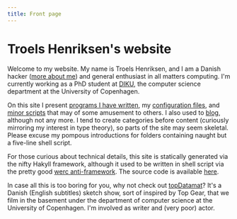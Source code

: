 ```yaml
---
title: Front page
---
```


Troels Henriksen's website
================================

Welcome to my website.  My name is Troels Henriksen, and I am a Danish
hacker ([more about me][1]) and general enthusiast in all matters
computing.  I'm currently working as a PhD student at [DIKU][diku],
the computer science department at the University of Copenhagen.

On this site I present [programs I have written][2], my [configuration
files][3], and [minor scripts][4] that may of some amusement to
others.  I also used to [blog][5], although not any more.  I tend to
create categories before content (curiously mirroring my interest in
type theory), so parts of the site may seem skeletal.  Please excuse
my pompous introductions for folders containing naught but a five-line
shell script.

For those curious about technical details, this site is statically
generated via the nifty Hakyll framework, although it used to be
written in shell script via the pretty good [werc anti-framework][6].
The source code is available [here][sigkillsource].

In case all this is too boring for you, why not check out
[topDatamat][7]?  It's a Danish (English subtitles) sketch show, sort
of inspired by Top Gear, that we film in the basement under the
department of computer science at the University of Copenhagen.  I'm
involved as writer and (very poor) actor.

[1]: /me.html
[2]: /programs
[3]: /config
[4]: /hacks
[5]: /blog
[6]: http://werc.cat-v.org/
[7]: http://topdatamat.dk
[sigkillsource]: http://github.com/Athas/sigkill.dk
[diku]: http://diku.dk
